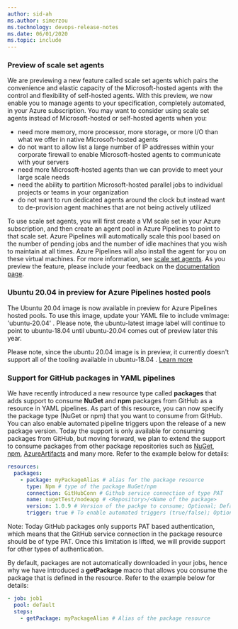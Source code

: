 ```yaml
---
author: sid-ah
ms.author: simerzou
ms.technology: devops-release-notes
ms.date: 06/01/2020
ms.topic: include
---
```


### Preview of scale set agents

We are previewing a new feature called scale set agents which pairs the convenience and elastic capacity of the Microsoft-hosted agents with the control and flexibility of self-hosted agents. With this preview, we now enable you to manage agents to your specification, completely automated, in your Azure subscription. You may want to consider using scale set agents instead of Microsoft-hosted or self-hosted agents when you:

- need more memory, more processor, more storage, or more I/O than what we offer in native Microsoft-hosted agents
- do not want to allow list a large number of IP addresses within your corporate firewall to enable Microsoft-hosted agents to communicate with your servers
- need more Microsoft-hosted agents than we can provide to meet your large scale needs
- need the ability to partition Microsoft-hosted parallel jobs to individual projects or teams in your organization
- do not want to run dedicated agents around the clock but instead want to de-provision agent machines that are not being actively utilized

To use scale set agents, you will first create a VM scale set in your Azure subscription, and then create an agent pool in Azure Pipelines to point to that scale set. Azure Pipelines will automatically scale this pool based on the number of pending jobs and the number of idle machines that you wish to maintain at all times. Azure Pipelines will also install the agent for you on these virtual machines. For more information, see [scale set agents](https://docs.microsoft.com/azure/devops/pipelines/agents/scale-set-agents?view=azure-devops). As you preview the feature, please include your feedback on the [documentation page](https://docs.microsoft.com/azure/devops/pipelines/agents/scale-set-agents?view=azure-devops).

### Ubuntu 20.04 in preview for Azure Pipelines hosted pools

The Ubuntu 20.04 image is now available in preview for Azure Pipelines hosted pools. To use this image, update your YAML file to include vmImage: 'ubuntu-20.04' . Please note, the ubuntu-latest image label will continue to point to ubuntu-18.04 until ubuntu-20.04 comes out of preview later this year.

Please note, since the ubuntu 20.04 image is in preview, it currently doesn't support all of the tooling available in ubuntu-18.04 . [Learn more](https://github.com/actions/virtual-environments/tree/main/images/linux)

### Support for GitHub packages in YAML pipelines

We have recently introduced a new resource type called **packages** that adds support to consume **NuGet** and **npm** packages from GitHub as a resource in YAML pipelines. As part of this resource, you can now specify the package type (NuGet or npm) that you want to consume from GitHub. You can also enable automated pipeline triggers upon the release of a new package version. Today the support is only available for consuming packages from GitHub, but moving forward, we plan to extend the support to consume packages from other package repositories such as [NuGet](https://www.nuget.org), [npm](https://www.npmjs.com), [AzureArtifacts](https://azure.microsoft.com/services/devops/artifacts) and many more. Refer to the example below for details:

```yml
resources:
  packages:
    - package: myPackageAlias # alias for the package resource
      type: Npm # type of the package NuGet/npm
      connection: GitHubConn # Github service connection of type PAT
      name: nugetTest/nodeapp # <Repository>/<Name of the package>
      version: 1.0.9 # Version of the packge to consume; Optional; Defaults to latest
      trigger: true # To enable automated triggers (true/false); Optional; Defaults to no triggers
```

Note: Today GitHub packages only supports PAT based authentication, which means that the GitHub service connection in the package resource should be of type PAT. Once this limitation is lifted, we will provide support for other types of authentication.

By default, packages are not automatically downloaded in your jobs, hence why we have introduced a **getPackage** macro that allows you consume the package that is defined in the resource. Refer to the example below for details:

```yml
- job: job1
  pool: default
  steps:
    - getPackage: myPackageAlias # Alias of the package resource
```
